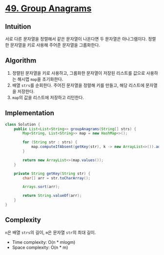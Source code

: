 # [49. Group Anagrams](https://leetcode.com/problems/group-anagrams/)

## Intuition
서로 다른 문자열을 정렬해서 같은 문자열이 나온다면 두 문자열은 아나그램이다.
정렬한 문자열을 키로 사용해 주어준 문자열을 그룹화한다.

## Algorithm
1. 정렬된 문자열을 키로 사용하고, 그룹화한 문자열이 저장된 리스트를 값으로 사용하는 해시맵 `map`을 초기화한다.
2. 배열 `strs`를 순회한다. 주어진 문자열을 정렬해 키를 만들고, 해당 리스트에 문자열을 저장한다.
3. `map`의 값을 리스트에 저장하고 리턴한다.

## Implementation
```java
class Solution {
    public List<List<String>> groupAnagrams(String[] strs) {
        Map<String, List<String>> map = new HashMap<>();

        for (String str : strs) {
            map.computeIfAbsent(getKey(str), k -> new ArrayList<>()).add(str);
        }

        return new ArrayList<>(map.values());
    }

    private String getKey(String str) {
        char[] arr = str.toCharArray();

        Arrays.sort(arr);

        return String.valueOf(arr);
    }
}
```

## Complexity
`n`은 배열 `strs`의 길이, `m`은 문자열 `str`의 최대 길이.
- Time complexity: O(n * mlogm)
- Space complexity: O(n * m)
